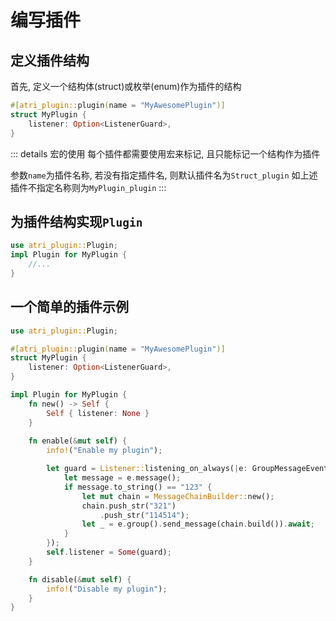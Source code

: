 # 编写插件

## 定义插件结构
首先, 定义一个结构体(struct)或枚举(enum)作为插件的结构
```rust
#[atri_plugin::plugin(name = "MyAwesomePlugin")]
struct MyPlugin {
    listener: Option<ListenerGuard>,
}
```

::: details 宏的使用
每个插件都需要使用宏来标记, 且只能标记一个结构作为插件

参数`name`为插件名称, 若没有指定插件名, 则默认插件名为`Struct_plugin`
如上述插件不指定名称则为`MyPlugin_plugin`
:::

## 为插件结构实现`Plugin`
```rust
use atri_plugin::Plugin;
impl Plugin for MyPlugin {
    //...
}
```

## 一个简单的插件示例
```rust
use atri_plugin::Plugin;

#[atri_plugin::plugin(name = "MyAwesomePlugin")]
struct MyPlugin {
    listener: Option<ListenerGuard>,
}

impl Plugin for MyPlugin {
    fn new() -> Self {
        Self { listener: None }
    }
    
    fn enable(&mut self) {
        info!("Enable my plugin");

        let guard = Listener::listening_on_always(|e: GroupMessageEvent| async move {
            let message = e.message();
            if message.to_string() == "123" {
                let mut chain = MessageChainBuilder::new();
                chain.push_str("321")
                    .push_str("114514");
                let _ = e.group().send_message(chain.build()).await;
            }
        });
        self.listener = Some(guard);
    }

    fn disable(&mut self) {
        info!("Disable my plugin");
    }
}
```